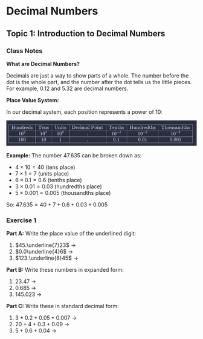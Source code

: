 <script type="text/javascript">
  window.MathJax = {
    tex: {
      inlineMath: [['$', '$'], ['\\(', '\\)']],
      displayMath: [['$$', '$$'], ['\\[', '\\]']],
      processEscapes: true
    },
    options: {
      skipHtmlTags: ['script','noscript','style','textarea','pre','code'] // don't render inside code blocks
    },
    chtml: {
      scale: 1.3  // Increase this number to make fonts bigger
    }
  };
</script>
<script async src="https://cdn.jsdelivr.net/npm/mathjax@3/es5/tex-chtml-full.js"></script>

# Decimal Numbers

## Topic 1: Introduction to Decimal Numbers

### Class Notes

**What are Decimal Numbers?**

Decimals are just a way to show parts of a whole. The number before the dot is the whole part, and the number after the dot tells us the little pieces. For example, 0.12 and 5.32 are decimal numbers.

**Place Value System:**

In our decimal system, each position represents a power of 10:

![Place Value System](img\intro_to_decimals_1.png)

**Example:** The number $47.635$ can be broken down as:

- $4 \times 10 = 40$ (tens place)
- $7 \times 1 = 7$ (units place)
- $6 \times 0.1 = 0.6$ (tenths place)
- $3 \times 0.01 = 0.03$ (hundredths place)
- $5 \times 0.001 = 0.005$ (thousandths place)

So: $47.635 = 40 + 7 + 0.6 + 0.03 + 0.005$

### Exercise 1

**Part A:** Write the place value of the underlined digit:

1. $45.\underline{7}23$ →
2. $0.0\underline{4}6$ →
3. $123.\underline{8}45$ →

**Part B:** Write these numbers in expanded form:

1. $23.47$ →
2. $0.685$ →
3. $145.023$ →

**Part C:** Write these in standard decimal form:

1. $3 + 0.2 + 0.05 + 0.007$ →
2. $20 + 4 + 0.3 + 0.09$ →
3. $5 + 0.6 + 0.04$ →

